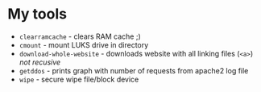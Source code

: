 # My tools

* `clearramcache` - clears RAM cache ;)
* `cmount` - mount LUKS drive in directory
* `download-whole-website` - downloads website with all linking files (`<a>`) _not recusive_
* `getddos` - prints graph with number of requests from apache2 log file
* `wipe` - secure wipe file/block device
